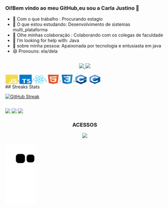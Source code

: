 ### Oi!Bem vindo ao meu GitHub,eu sou a Carla Justino 👋

- 🔭 Com o que trabalho : Procurando estagio
- 🌱 O que estou estudando: Desenvolvimento de sistemas multi_plataforma
- 👯 Olhe minhas colaboração : Colaborando com os colegas de faculdade
- 🤔 I’m looking for help with: Java
- 💬 sobre minha pessoa: Apaixonada por tecnologia e entusiasta em java
- 😄 Pronouns: ela/dela

##
<div align="center">
  <a href="https://github.com/cahjustino">
  <img height="180em" src="https://github-readme-stats.vercel.app/api?username=cahjustino&show_icons=true&theme=radical&include_all_commits=true&count_private=true"/>
  <img height="180em" src="https://github-readme-stats.vercel.app/api/top-langs/?username=cahjustino&layout=compact&langs_count=7&theme=radical"/>
</div>
<div style="display: inline_block"><br>
  <img align="center" alt="Rafa-Js" height="30" width="40" src="https://raw.githubusercontent.com/devicons/devicon/master/icons/javascript/javascript-plain.svg">
  <img align="center" alt="Rafa-Ts" height="30" width="40" src="https://raw.githubusercontent.com/devicons/devicon/master/icons/typescript/typescript-plain.svg">
  <img align="center" alt="Rafa-React" height="30" width="40" src="https://raw.githubusercontent.com/devicons/devicon/master/icons/react/react-original.svg">
  <img align="center" alt="Rafa-HTML" height="30" width="40" src="https://raw.githubusercontent.com/devicons/devicon/master/icons/html5/html5-original.svg">
  <img align="center" alt="Rafa-CSS" height="30" width="40" src="https://raw.githubusercontent.com/devicons/devicon/master/icons/css3/css3-original.svg">
  <a href="https://isocpp.org/" target="_blank"> <img align="center" alt="Vini-C++" height="30" width="40"        src="https://raw.githubusercontent.com/devicons/devicon/master/icons/cplusplus/cplusplus-original.svg"></a>
  <a href="https://www.iso.org/" target="_blank"> <img align="center" alt="Vini-C" height="30" width="40" src="https://raw.githubusercontent.com/devicons/devicon/master/icons/c/c-original.svg"></a>  
</div>
<div> ## Streaks Stats

[![GitHub Streak](http://github-readme-streak-stats.herokuapp.com?user=cahjustino&theme=dark&date_format=j%20M%5B%20Y%5D&show_icons=true&title_color=fff&icon_color=79ff97&text_color=9f9f9f&bg_color=151515)](https://git.io/streak-stats)
<br/></div>
  
  ##
 
<div> 
 
  
 <a href="https:/cahjustino#7691" target="_blank"><img src="https://img.shields.io/badge/Discord-7289DA?style=for-the-badge&logo=discord&logoColor=white" target="_blank"></a> 
  <a href = "mailto:justinocah@gmail.com"><img src="https://img.shields.io/badge/-Gmail-%23333?style=for-the-badge&logo=gmail&logoColor=white" target="_blank"></a>
  <a href="https://www.linkedin.com/in/cahjustino947257123/" target="_blank"><img src="https://img.shields.io/badge/-LinkedIn-%230077B5?style=for-the-badge&logo=linkedin&logoColor=white" target="_blank"></a> 
 
<h3 align="center">ACESSOS</h3>
<p align="center"><img alingn="center" src="https://profile-counter.glitch.me/DanielCarolino89/count.svg" /></p>
  
  ![Snake animation](https://github.com/rafaballerini/rafaballerini/blob/output/github-contribution-grid-snake.svg)
</div>
 
  
 
